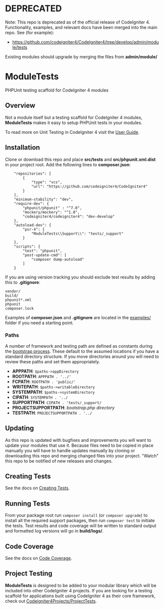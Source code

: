 # DEPRECATED

Note: This repo is deprecated as of the official release of CodeIgniter 4. Functionality,
examples, and relevant docs have been merged into the main repo. See (for example):
* <https://github.com/codeigniter4/CodeIgniter4/tree/develop/admin/module/tests>

Existing modules should upgrade by merging the files from **admin/module/**

# ModuleTests

PHPUnit testing scaffold for CodeIgniter 4 modules

## Overview

Not a module itself but a testing scaffold for CodeIgniter 4 modules,
**ModuleTests** makes it easy to setup PHPUnit tests in your modules.

To read more on Unit Testing in CodeIgniter 4 visit the
[User Guide](https://codeigniter4.github.io/userguide/testing/index.html).

## Installation

Clone or download this repo and place **src/tests** and **src/phpunit.xml.dist** in your
project root. Add the following lines to **composer.json**:
```
	"repositories": [
		{
			"type": "vcs",
			"url": "https://github.com/codeigniter4/CodeIgniter4"
		}
	],
	"minimum-stability": "dev",
	"require-dev": {
		"phpunit/phpunit" : "^7.0",
		"mockery/mockery": "^1.0",
		"codeigniter4/codeigniter4": "dev-develop"
	},
	"autoload-dev": {
		"psr-4": {
			"ModuleTests\\Support\\": "tests/_support"
		}
	},
	"scripts": {
		"test": "phpunit",
		"post-update-cmd": [
			"composer dump-autoload"
		]
	}
```

If you are using version tracking you should exclude test results by adding this to
**.gitignore**:
```
vendor/
build/
phpunit*.xml
phpunit
composer.lock
```

Examples of **composer.json** and **.gitignore** are located in the [examples/](examples/)
folder if you need a starting point.

### Paths

A number of framework and testing path are defined as constants during the
[bootstrap process](src/tests/_support/bootstrap.php). These default to the assumed locations
if you have a standard directory structure. If you move directories around you will need to
review these paths and set them appropriately.

* **APPPATH**: `$paths->appDirectory`
* **ROOTPATH**: `APPPATH . '../'`
* **FCPATH**: `ROOTPATH . 'public/'`
* **WRITEPATH**: `$paths->writableDirectory`
* **SYSTEMPATH**: `$paths->systemDirectory`
* **CIPATH**: `SYSTEMPATH . '../`
* **SUPPORTPATH**: `CIPATH . 'tests/_support/`
* **PROJECTSUPPORTPATH**: *bootstrap.php directory*
* **TESTPATH**: `PROJECTSUPPORTPATH . '../`

## Updating

As this repo is updated with bugfixes and improvements you will want to update your
modules that use it. Because files need to be copied in place manually you will have to
handle updates manually by cloning or downloading this repo and merging changed files
into your project. "Watch" this repo to be notified of new releases and changes.

## Creating Tests

See the docs on [Creating Tests](docs/CREATING.md).

## Running Tests

From your package root run `composer install` (or `composer upgrade`) to install all the
required support packages, then run `composer test` to initiate the tests. Test results
and code coverage will be written to standard output and formatted log versions will go
in **build/logs/**.

## Code Coverage

See the docs on [Code Coverage](docs/COVERAGE.md).

## Project Testing

**ModuleTests** is designed to be added to your modular library which will be included into
other CodeIgniter 4 projects. If you are looking for a testing scaffold for applications
built using CodeIgniter 4 as their core framework, check out
[Codeigniter4Projects/ProjectTests](https://github.com/codeigniter4projects/project-tests).
